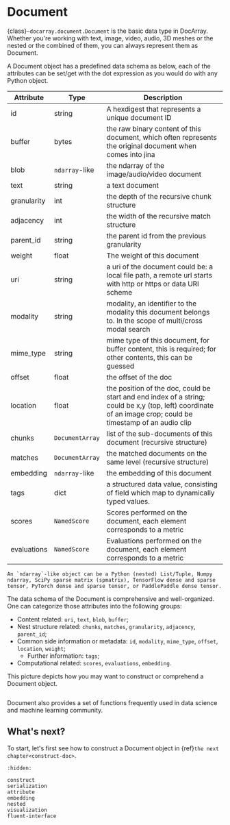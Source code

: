 # Document

{class}`~docarray.document.Document` is the basic data type in DocArray. Whether you're working with text, image, video, audio, 3D meshes or the nested or the combined of them, you can always represent them as Document.

A Document object has a predefined data schema as below, each of the attributes can be set/get with the dot expression as you would do with any Python object.

| Attribute   | Type               | Description |
|-------------|--------------------| ----------- |
| id          | string             | A hexdigest that represents a unique document ID |
| buffer      | bytes              | the raw binary content of this document, which often represents the original document when comes into jina |
| blob        | `ndarray`-like | the ndarray of the image/audio/video document |
| text        | string             | a text document |
| granularity | int                | the depth of the recursive chunk structure |
| adjacency   | int                | the width of the recursive match structure |
| parent_id   | string             | the parent id from the previous granularity |
| weight      | float              | The weight of this document |
| uri         | string             | a uri of the document could be: a local file path, a remote url starts with http or https or data URI scheme |
| modality    | string             | modality, an identifier to the modality this document belongs to. In the scope of multi/cross modal search |
| mime_type   | string             | mime type of this document, for buffer content, this is required; for other contents, this can be guessed |
| offset      | float              | the offset of the doc |
| location    | float              | the position of the doc, could be start and end index of a string; could be x,y (top, left) coordinate of an image crop; could be timestamp of an audio clip |
| chunks      | `DocumentArray`    | list of the sub-documents of this document (recursive structure) |
| matches     | `DocumentArray`    | the matched documents on the same level (recursive structure) |
| embedding   | `ndarray`-like     | the embedding of this document |
| tags        | dict               | a structured data value, consisting of field which map to dynamically typed values. |
| scores      | `NamedScore`       | Scores performed on the document, each element corresponds to a metric |
| evaluations | `NamedScore`       | Evaluations performed on the document, each element corresponds to a metric |

```{tip}
An `ndarray`-like object can be a Python (nested) List/Tuple, Numpy ndarray, SciPy sparse matrix (spmatrix), TensorFlow dense and sparse tensor, PyTorch dense and sparse tensor, or PaddlePaddle dense tensor.
```

The data schema of the Document is comprehensive and well-organized. One can categorize those attributes into the following groups:

- Content related: `uri`, `text`, `blob`, `buffer`;
- Nest structure related: `chunks`, `matches`, `granularity`, `adjacency`, `parent_id`;
- Common side information or metadata: `id`, `modality`, `mime_type`, `offset`, `location`, `weight`;
  - Further information: `tags`;
- Computational related: `scores`, `evaluations`, `embedding`.

This picture depicts how you may want to construct or comprehend a Document object.

```{figure} images/document-attributes.svg
```


Document also provides a set of functions frequently used in data science and machine learning community.


## What's next?

To start, let's first see how to construct a Document object in {ref}`the next chapter<construct-doc>`.


```{toctree}
:hidden:

construct
serialization
attribute
embedding
nested
visualization
fluent-interface
```